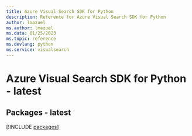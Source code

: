 ```yaml
---
title: Azure Visual Search SDK for Python
description: Reference for Azure Visual Search SDK for Python
author: lmazuel
ms.author: lmazuel
ms.data: 01/25/2023
ms.topic: reference
ms.devlang: python
ms.service: visualsearch
---
```

# Azure Visual Search SDK for Python - latest
## Packages - latest
[!INCLUDE [packages](visual-search-index.md)]